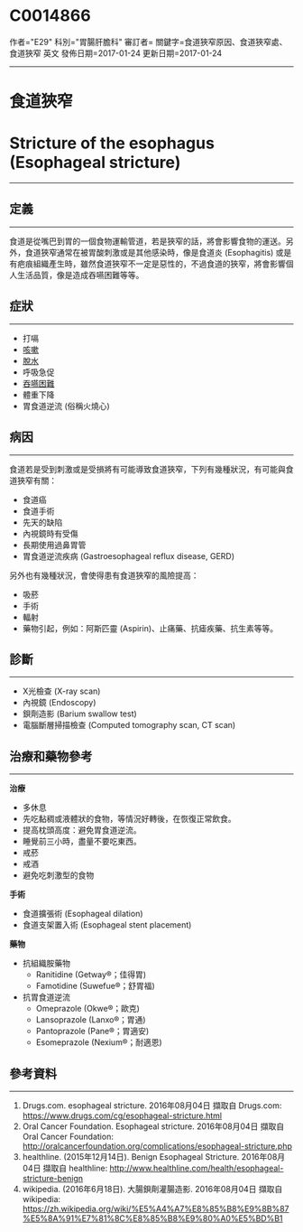 # C0014866
作者="E29"
科別="胃腸肝膽科"
審訂者=
關鍵字=食道狹窄原因、食道狹窄處、食道狹窄 英文
發佈日期=2017-01-24
更新日期=2017-01-24

----------
# 食道狹窄
# Stricture of the esophagus (Esophageal stricture)
----------
## 定義
----------

食道是從嘴巴到胃的一個食物運輸管道，若是狹窄的話，將會影響食物的運送。另外，食道狹窄通常在被胃酸刺激或是其他感染時，像是食道炎 (Esophagitis) 或是有疤痕組織產生時，雖然食道狹窄不一定是惡性的，不過食道的狹窄，將會影響個人生活品質，像是造成吞嚥困難等等。

## 症狀
----------
- 打嗝
- [咳嗽](C0010200)
- [脫水](C0011175)
- 呼吸急促
- [吞嚥困難](C0011168)
- 體重下降
- 胃食道逆流 (俗稱火燒心)
## 病因
----------

食道若是受到刺激或是受損將有可能導致食道狹窄，下列有幾種狀況，有可能與食道狹窄有關：

- 食道癌
- 食道手術
- 先天的缺陷
- 內視鏡時有受傷
- 長期使用過鼻胃管
- 胃食道逆流疾病 (Gastroesophageal reflux disease, GERD)

另外也有幾種狀況，會使得患有食道狹窄的風險提高：

- 吸菸
- 手術
- 輻射
- 藥物引起，例如：阿斯匹靈 (Aspirin)、止痛藥、抗瘧疾藥、抗生素等等。
## 診斷
----------
- X光檢查 (X-ray scan) 
- 內視鏡 (Endoscopy)
- 鋇劑造影 (Barium swallow test)
- 電腦斷層掃描檢查 (Computed tomography scan, CT scan)
## 治療和藥物參考
----------

**治療**

- 多休息
- 先吃黏稠或液體狀的食物，等情況好轉後，在恢復正常飲食。
- 提高枕頭高度：避免胃食道逆流。
- 睡覺前三小時，盡量不要吃東西。
- 戒菸
- 戒酒
- 避免吃刺激型的食物

**手術**

- 食道擴張術 (Esophageal dilation)
- 食道支架置入術 (Esophageal stent placement)

**藥物**

- 抗組織胺藥物
  - Ranitidine (Getway®；佳得胃)
  - Famotidine (Suwefue®；舒胃福)
- 抗胃食道逆流
  - Omeprazole (Okwe®；歐克)
  - Lansoprazole (Lanxo®；胃通)
  - Pantoprazole (Pane®；胃適安)
  - Esomeprazole (Nexium®；耐適恩)
## 參考資料
----------
1. Drugs.com. esophageal stricture. 2016年08月04日 擷取自 Drugs.com:
  https://www.drugs.com/cg/esophageal-stricture.html
2. Oral Cancer Foundation. Esophageal stricture. 2016年08月04日 擷取自 Oral Cancer Foundation:
  http://oralcancerfoundation.org/complications/esophageal-stricture.php
3. healthline. (2015年12月14日). Benign Esophageal Stricture. 2016年08月04日 擷取自 healthline:
  http://www.healthline.com/health/esophageal-stricture-benign
4. wikipedia. (2016年6月18日). 大腸鋇劑灌腸造影. 2016年08月04日 擷取自 wikipedia:
  https://zh.wikipedia.org/wiki/%E5%A4%A7%E8%85%B8%E9%8B%87%E5%8A%91%E7%81%8C%E8%85%B8%E9%80%A0%E5%BD%B1

